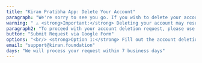 ```yaml
---
title: "Kiran Pratibha App: Delete Your Account"
paragraph: "We're sorry to see you go. If you wish to delete your account from Kiran Pratibha App, please note the following:"
warning: " ⚠️ <strong>Important:</strong> Deleting your account may result in loss of access to scholarship benefits and records associated with your account."
paragraph2: "To proceed with your account deletion request, please use one of the following options:"
button: "Submit Request via Google Form"
options: "<br/> <strong>Option 1:</strong> Fill out the account deletion request form:<br/>"
email: "support@kiran.foundation"
days: "We will process your request within 7 business days"
---
```

